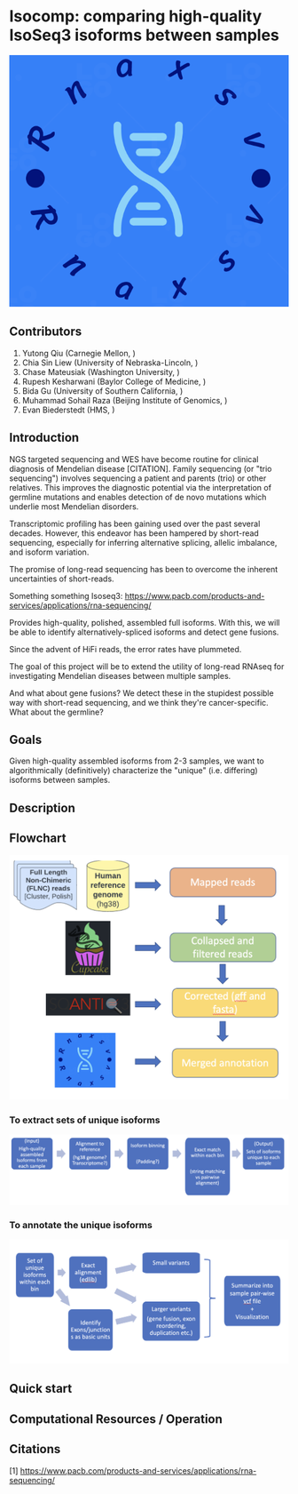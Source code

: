 # Isocomp: comparing high-quality IsoSeq3 isoforms between samples

![](images/logo.png)

## Contributors
1. Yutong Qiu (Carnegie Mellon, )
2. Chia Sin	Liew (University of Nebraska-Lincoln, )
3. Chase Mateusiak (Washington University, )
4. Rupesh Kesharwani (Baylor College of Medicine, )
5. Bida	Gu (University of Southern California, )
6. Muhammad Sohail Raza (Beijing Institute of Genomics, )
6. Evan	Biederstedt (HMS, )

## Introduction
NGS targeted sequencing and WES have become routine for clinical diagnosis of Mendelian disease [CITATION]. Family sequencing (or "trio sequencing") involves sequencing a patient and parents (trio) or other relatives. This improves the diagnostic potential via the interpretation of germline mutations and enables detection of de novo mutations which underlie most Mendelian disorders. 

Transcriptomic profiling has been gaining used over the past several decades. However, this endeavor has been hampered by short-read sequencing, especially for inferring alternative splicing, allelic imbalance, and isoform variation. 

The promise of long-read sequencing has been to overcome the inherent uncertainties of short-reads. 

Something something Isoseq3: https://www.pacb.com/products-and-services/applications/rna-sequencing/

Provides high-quality, polished, assembled full isoforms. With this, we will be able to identify alternatively-spliced isoforms and detect gene fusions. 

Since the advent of HiFi reads, the error rates have plummeted. 

The goal of this project will be to extend the utility of long-read RNAseq for investigating Mendelian diseases between multiple samples. 

And what about gene fusions? We detect these in the stupidest possible way with short-read sequencing, and we think they're cancer-specific. What about the germline?


## Goals

Given high-quality assembled isoforms from 2-3 samples, we want to algorithmically (definitively) characterize the "unique" (i.e. differing) isoforms between samples.


## Description




## Flowchart
![](images/workflow.png)
### To extract sets of unique isoforms
![](images/workflow_part1.png)
### To annotate the unique isoforms
![](images/workflow_part2.png)

## Quick start


## Computational Resources / Operation

## Citations
[1] https://www.pacb.com/products-and-services/applications/rna-sequencing/

